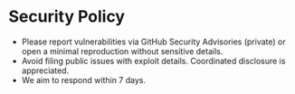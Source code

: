 # Security Policy

- Please report vulnerabilities via GitHub Security Advisories (private) or open a minimal reproduction without sensitive details.
- Avoid filing public issues with exploit details. Coordinated disclosure is appreciated.
- We aim to respond within 7 days.
